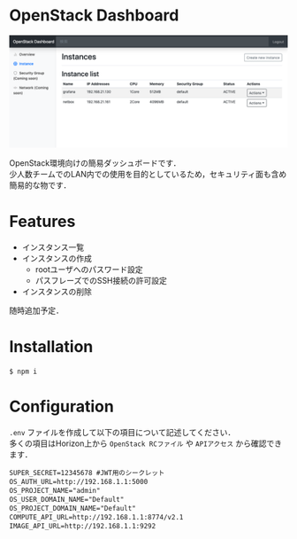 # OpenStack Dashboard

![dashboard_image](./docs/img/dashboard.png)

OpenStack環境向けの簡易ダッシュボードです．  
少人数チームでのLAN内での使用を目的としているため，セキュリティ面も含め簡易的な物です．

# Features
- インスタンス一覧
- インスタンスの作成
    - rootユーザへのパスワード設定
    - パスフレーズでのSSH接続の許可設定
- インスタンスの削除

随時追加予定．

# Installation
```
$ npm i
```

# Configuration
`.env` ファイルを作成して以下の項目について記述してください．  
多くの項目はHorizon上から `OpenStack RCファイル` や `APIアクセス` から確認できます．
```
SUPER_SECRET=12345678 #JWT用のシークレット
OS_AUTH_URL=http://192.168.1.1:5000
OS_PROJECT_NAME="admin"
OS_USER_DOMAIN_NAME="Default"
OS_PROJECT_DOMAIN_NAME="Default" 
COMPUTE_API_URL=http://192.168.1.1:8774/v2.1
IMAGE_API_URL=http://192.168.1.1:9292
```